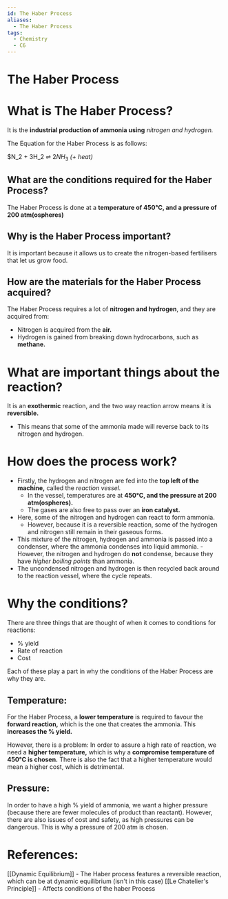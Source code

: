 ```yaml
---
id: The Haber Process
aliases:
  - The Haber Process
tags:
  - Chemistry
  - C6
---
```


# The Haber Process

# What is The Haber Process?

It is the **industrial production of ammonia using** *nitrogen and hydrogen.* 

The Equation for the Haber Process is as follows:

$N_2 + 3H_2 ⇌ $2NH_3$ *(+ heat)* 

## What are the conditions required for the Haber Process?

The Haber Process is done at a **temperature of 450°C, and a pressure of 200 atm(ospheres)** 

## Why is the Haber Process important?

It is important because it allows us to create the nitrogen-based fertilisers that let us grow food.

## How are the materials for the Haber Process acquired?

The Haber Process requires a lot of **nitrogen and hydrogen**, and they are acquired from:

- Nitrogen is acquired from the **air.** 
- Hydrogen is gained from breaking down hydrocarbons, such as **methane.** 

# What are important things about the reaction?

It is an **exothermic** reaction, and the two way reaction arrow means it is **reversible.** 

- This means that some of the ammonia made will reverse back to its nitrogen and hydrogen.

# How does the process work?

- Firstly, the hydrogen and nitrogen are fed into the **top left of the machine,** called the *reaction vessel.* 
    - In the vessel, temperatures are at **450°C, and the pressure at 200 atm(ospheres).** 
    - The gases are also free to pass over an **iron catalyst.** 
- Here, some of the nitrogen and hydrogen can react to form ammonia.
    - However, because it is a reversible reaction, some of the hydrogen and nitrogen still remain in their gaseous forms.
- This mixture of the nitrogen, hydrogen and ammonia is passed into a condenser, where the ammonia condenses into liquid ammonia.
        - However, the nitrogen and hydrogen do **not** condense, because they have *higher boiling points* than ammonia.
- The uncondensed nitrogen and hydrogen is then recycled back around to the reaction vessel, where the cycle repeats.

# Why the conditions?

There are three things that are thought of when it comes to conditions for reactions:

- % yield
- Rate of reaction
- Cost

Each of these play a part in why the conditions of the Haber Process are why they are.

## Temperature:

For the Haber Process, a **lower temperature** is required to favour the **forward reaction,** which is the one that creates the ammonia. This **increases the % yield.** 

However, there is a problem: In order to assure a high rate of reaction, we need a **higher temperature,** which is why a **compromise temperature of 450°C is chosen.** There is also the fact that a higher temperature would mean a higher cost, which is detrimental.

## Pressure:

In order to have a high % yield of ammonia, we want a higher pressure (because there are fewer molecules of product than reactant). However, there are also issues of cost and safety, as high pressures can be dangerous. This is why a pressure of 200 atm is chosen.

# References:

[[Dynamic Equilibrium]] - The Haber process features a reversible reaction, which can be at dynamic equilibrium (isn't in this case)
[[Le Chatelier's Principle]] - Affects conditions of the haber Process
